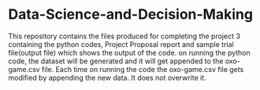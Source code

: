 # Data-Science-and-Decision-Making
This repository contains the files produced for completing the project 3 containing the python codes, Project Proposal report and sample trial file(output file) which shows the output of the code. on running the python code, the dataset will be generated and it will get appended to the oxo-game.csv file. Each time on running the code the oxo-game.csv file gets modified by appending the new data. It does not overwrite it.
